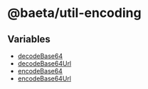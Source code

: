 # @baeta/util-encoding

## Variables

- [decodeBase64](variables/decodeBase64.md)
- [decodeBase64Url](variables/decodeBase64Url.md)
- [encodeBase64](variables/encodeBase64.md)
- [encodeBase64Url](variables/encodeBase64Url.md)
